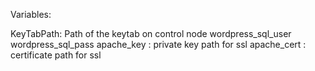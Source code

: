 Variables:

KeyTabPath: Path of the keytab on control node
wordpress_sql_user
wordpress_sql_pass
apache_key : private key path for ssl
apache_cert : certificate path for ssl
